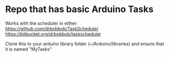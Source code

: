 # Repo that has basic Arduino Tasks

Works with the scheduler in either:
https://github.com/drbobbob/TaskScheduler
https://bitbucket.org/drbobbob/taskscheduler

Clone this to your arduino library folder (~/Arduino/libraries) and ensure that it is named "MyTasks"
